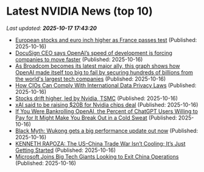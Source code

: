 # Latest NVIDIA News (top 10)
_Last updated: **2025-10-17 17:43:20**_

- [European stocks and euro inch higher as France passes test](https://www.irishtimes.com/business/2025/10/16/european-stocks-and-euro-inch-higher-as-france-passes-test/) (Published: 2025-10-16)
- [DocuSign CEO says OpenAI’s speed of development is forcing companies to move faster](https://finance.yahoo.com/news/docusign-ceo-says-openais-speed-of-development-is-forcing-companies-to-move-faster-173127967.html) (Published: 2025-10-16)
- [As Broadcom becomes its latest major ally, this graph shows how OpenAI made itself too big to fail by securing hundreds of billions from the world's largest tech companies](https://www.techradar.com/pro/as-broadcom-becomes-its-latest-ally-this-graph-shows-how-openai-made-itself-too-big-to-fail-by-securing-hundreds-of-billions-from-the-worlds-largest-tech-companies) (Published: 2025-10-16)
- [How CIOs Can Comply With International Data Privacy Laws](https://www.forbes.com/sites/cio/2025/10/16/how-cios-can-comply-with-international-data-privacy-laws/) (Published: 2025-10-16)
- [Stocks drift higher, led by Nvidia, TSMC](https://biztoc.com/x/7fa127e83fb05c78) (Published: 2025-10-16)
- [xAI said to be raising $20B for Nvidia chips deal](https://biztoc.com/x/a14707192197399d) (Published: 2025-10-16)
- [If You Were Bankrolling OpenAI, the Percent of ChatGPT Users Willing to Pay for It Might Make You Break Out in a Cold Sweat](https://futurism.com/artificial-intelligence/openai-percent-chatgpt-users-pay) (Published: 2025-10-16)
- [Black Myth: Wukong gets a big performance update out now](https://www.gamingonlinux.com/2025/10/black-myth-wukong-gets-a-big-performance-update-out-now/.) (Published: 2025-10-16)
- [KENNETH RAPOZA: The US–China Trade War Isn’t Cooling; It’s Just Getting Started](https://dailycaller.com/2025/10/16/opinion-the-u-s-china-trade-war-isnt-cooling-its-just-getting-started-kenneth-rapoza/) (Published: 2025-10-16)
- [Microsoft Joins Big Tech Giants Looking to Exit China Operations](https://gizmodo.com/microsoft-joins-big-tech-giants-looking-to-exit-china-operations-2000673066) (Published: 2025-10-16)
